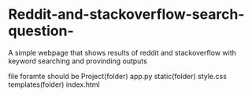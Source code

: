 # Reddit-and-stackoverflow-search-question-
A simple webpage that shows results of reddit and stackoverflow with keyword searching and provinding outputs



file foramte should be 
Project(folder) 
       app.py
static(folder)
       style.css
templates(folder)
       index.html
